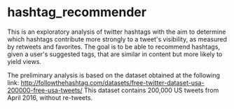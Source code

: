 # hashtag_recommender

This is an exploratory analysis of twitter hashtags with the aim to determine which hashtags contribute more strongly to a tweet's visibility, as measured by retweets and favorites. The goal is to be able to recommend hashtags, given a user's suggested tags, that are similar in content but more likely to yield views. 

The preliminary analysis is based on the dataset obtained at the following link: http://followthehashtag.com/datasets/free-twitter-dataset-usa-200000-free-usa-tweets/ 
This dataset contains 200,000 US tweets from April 2016, without re-tweets. 
